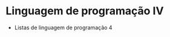 Linguagem de programação IV
===============================================

  - Listas de linguagem de programação 4

